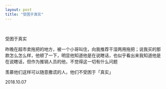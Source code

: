 ```yaml
---
layout: post
title: "受困于真实"
---
```


  
&nbsp;
&nbsp;


受困于真实

昨晚在超市卖拖把的地方，被一个小哥叫住，向我推荐干湿两用拖把；说我买的那款怎么怎么样，他顿了一下，明显他知道他是在说瞎话，也似乎看出来我知道他是在说瞎话，但作为推销人员的他，不觉得这一切有什么问题

羡慕他们这样可以随意撒谎的人，他们不受困于「真实」

2018.10.07